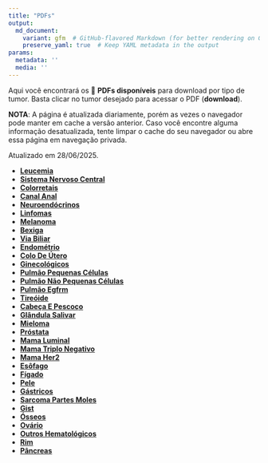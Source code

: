 ```yaml
---
title: "PDFs"
output: 
  md_document:
    variant: gfm  # GitHub-flavored Markdown (for better rendering on GitHub)
    preserve_yaml: true  # Keep YAML metadata in the output
params:
  metadata: ''
  media: ''
---
```


<script async src="https://scripts.simpleanalyticscdn.com/latest.js"></script>

Aqui você encontrará os 📝 **PDFs disponíveis** para download por tipo
de tumor. Basta clicar no tumor desejado para acessar o PDF
(**download**).

**NOTA**: A página é atualizada diariamente, porém as vezes o navegador
pode manter em cache a versão anterior. Caso você encontre alguma
informação desatualizada, tente limpar o cache do seu navegador ou abre
essa página em navegação privada.

Atualizado em 28/06/2025.

- [**Leucemia**](https://coeoralmeds-e768.restdb.io/media/685f7c39f63b8048001f0c6a?download=true)
- [**Sistema Nervoso
  Central**](https://coeoralmeds-e768.restdb.io/media/685f7c3af63b8048001f0c6d?download=true)
- [**Colorretais**](https://coeoralmeds-e768.restdb.io/media/685f7c3df63b8048001f0c72?download=true)
- [**Canal
  Anal**](https://coeoralmeds-e768.restdb.io/media/685f7c3ef63b8048001f0c74?download=true)
- [**Neuroendócrinos**](https://coeoralmeds-e768.restdb.io/media/685f7c40f63b8048001f0c76?download=true)
- [**Linfomas**](https://coeoralmeds-e768.restdb.io/media/685f7c41f63b8048001f0c78?download=true)
- [**Melanoma**](https://coeoralmeds-e768.restdb.io/media/685f7c42f63b8048001f0c7a?download=true)
- [**Bexiga**](https://coeoralmeds-e768.restdb.io/media/685f7c43f63b8048001f0c7c?download=true)
- [**Via
  Biliar**](https://coeoralmeds-e768.restdb.io/media/685f7c45f63b8048001f0c7e?download=true)
- [**Endométrio**](https://coeoralmeds-e768.restdb.io/media/685f7c46f63b8048001f0c80?download=true)
- [**Colo De
  Útero**](https://coeoralmeds-e768.restdb.io/media/685f7c47f63b8048001f0c82?download=true)
- [**Ginecológicos**](https://coeoralmeds-e768.restdb.io/media/685f7c48f63b8048001f0c84?download=true)
- [**Pulmão Pequenas
  Células**](https://coeoralmeds-e768.restdb.io/media/685f7c4af63b8048001f0c86?download=true)
- [**Pulmão Não Pequenas
  Células**](https://coeoralmeds-e768.restdb.io/media/685f7c4bf63b8048001f0c87?download=true)
- [**Pulmão
  Egfrm**](https://coeoralmeds-e768.restdb.io/media/685f7c4cf63b8048001f0c89?download=true)
- [**Tireóide**](https://coeoralmeds-e768.restdb.io/media/685f7c4ff63b8048001f0c8e?download=true)
- [**Cabeça E
  Pescoço**](https://coeoralmeds-e768.restdb.io/media/685f7c50f63b8048001f0c90?download=true)
- [**Glândula
  Salivar**](https://coeoralmeds-e768.restdb.io/media/685f7c51f63b8048001f0c92?download=true)
- [**Mieloma**](https://coeoralmeds-e768.restdb.io/media/685f7c53f63b8048001f0c94?download=true)
- [**Próstata**](https://coeoralmeds-e768.restdb.io/media/685f7c55f63b8048001f0c96?download=true)
- [**Mama
  Luminal**](https://coeoralmeds-e768.restdb.io/media/685f7c57f63b8048001f0c9a?download=true)
- [**Mama Triplo
  Negativo**](https://coeoralmeds-e768.restdb.io/media/685f7c59f63b8048001f0c9c?download=true)
- [**Mama
  Her2**](https://coeoralmeds-e768.restdb.io/media/685f7c5af63b8048001f0c9e?download=true)
- [**Esôfago**](https://coeoralmeds-e768.restdb.io/media/685f7c5bf63b8048001f0ca0?download=true)
- [**Fígado**](https://coeoralmeds-e768.restdb.io/media/685f7c5df63b8048001f0ca2?download=true)
- [**Pele**](https://coeoralmeds-e768.restdb.io/media/685f7c5ef63b8048001f0ca4?download=true)
- [**Gástricos**](https://coeoralmeds-e768.restdb.io/media/685f7c5ff63b8048001f0ca6?download=true)
- [**Sarcoma Partes
  Moles**](https://coeoralmeds-e768.restdb.io/media/685f7c61f63b8048001f0ca8?download=true)
- [**Gist**](https://coeoralmeds-e768.restdb.io/media/685f7c62f63b8048001f0ca9?download=true)
- [**Ósseos**](https://coeoralmeds-e768.restdb.io/media/685f7c63f63b8048001f0cab?download=true)
- [**Ovário**](https://coeoralmeds-e768.restdb.io/media/685f7c65f63b8048001f0cae?download=true)
- [**Outros
  Hematológicos**](https://coeoralmeds-e768.restdb.io/media/685f7c66f63b8048001f0cb0?download=true)
- [**Rim**](https://coeoralmeds-e768.restdb.io/media/685f7c68f63b8048001f0cb2?download=true)
- [**Pâncreas**](https://coeoralmeds-e768.restdb.io/media/685f7c69f63b8048001f0cb4?download=true)
